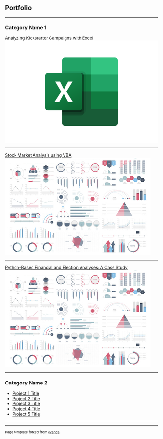 ## Portfolio

---

### Category Name 1 

[Analyzing Kickstarter Campaigns with Excel](/sample_page)
<a href="kenlo94.github.io/sample_page"><img src="images/Microsoft_Excel_Logo.png?raw=true"/></a>

---
[Stock Market Analysis using VBA](/pdf/sample_presentation.pdf)
<img src="images/dummy_thumbnail.jpg?raw=true"/>

---
[Python-Based Financial and Election Analyses: A Case Study](http://example.com/)
<img src="images/dummy_thumbnail.jpg?raw=true"/>

---

### Category Name 2

- [Project 1 Title](http://example.com/)
- [Project 2 Title](http://example.com/)
- [Project 3 Title](http://example.com/)
- [Project 4 Title](http://example.com/)
- [Project 5 Title](http://example.com/)

---




---
<p style="font-size:11px">Page template forked from <a href="https://github.com/evanca/quick-portfolio">evanca</a></p>
<!-- Remove above link if you don't want to attibute -->
